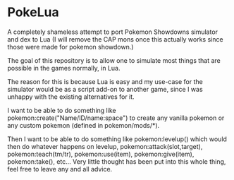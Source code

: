 # PokeLua

 A completely shameless attempt to port Pokemon Showdowns simulator and dex to Lua (I will remove the CAP mons once this actually works since those were made for pokemon showdown.)
 
 The goal of this repository is to allow one to simulate most things that are possible in the games normally, in Lua.
 
 The reason for this is because Lua is easy and my use-case for the simulator would be as a script add-on to another game, since I was unhappy with the existing alternatives for it.
 
 I want to be able to do something like pokemon:create("Name/ID/name:space") to create any vanilla pokemon or any custom pokemon (defined in pokemon/mods/*).
 
 Then I want to be able to do something like pokemon:levelup() which would then do whatever happens on levelup, pokemon:attack(slot,target), pokemon:teach(tm/tr), pokemon:use(item), pokemon:give(item), pokemon:take(), etc...
 Very little thought has been put into this whole thing, feel free to leave any and all advice.
